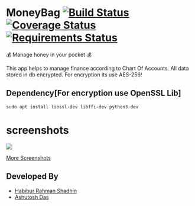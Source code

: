 # MoneyBag [![Build Status](https://travis-ci.org/pyprism/MoneyBag.svg?branch=master)](https://travis-ci.org/pyprism/MoneyBag) [![Coverage Status](https://coveralls.io/repos/github/pyprism/MoneyBag/badge.svg?branch=master)](https://coveralls.io/github/pyprism/MoneyBag?branch=master) [![Requirements Status](https://requires.io/github/pyprism/MoneyBag/requirements.svg?branch=master)](https://requires.io/github/pyprism/MoneyBag/requirements/?branch=master)
:moneybag: Manage honey in your  pocket :moneybag:

This app helps to manage finance according to Chart Of Accounts. All data stored in db encrypted. For encryption its use AES-256!


## Dependency[For encryption use OpenSSL Lib]
```sudo apt install libssl-dev libffi-dev python3-dev```

# screenshots
<img src="screenshots/dashboard.png">

<a href="https://github.com/pyprism/MoneyBag/tree/master/screenshots">More Screenshots</a>

## Developed By
- [Habibur Rahman Shadhin](https://github.com/hrshadhin)
- [Ashutosh Das](https://github.com/pyprism)

